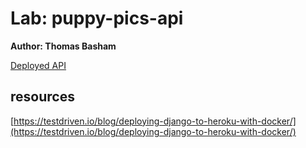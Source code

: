 # Lab: puppy-pics-api
**Author: Thomas Basham**

[Deployed API](https://puppy-pics-api-thomas-basham.herokuapp.com/api/v1/puppy_pics)

## resources
[https://testdriven.io/blog/deploying-django-to-heroku-with-docker/](https://testdriven.io/blog/deploying-django-to-heroku-with-docker/)